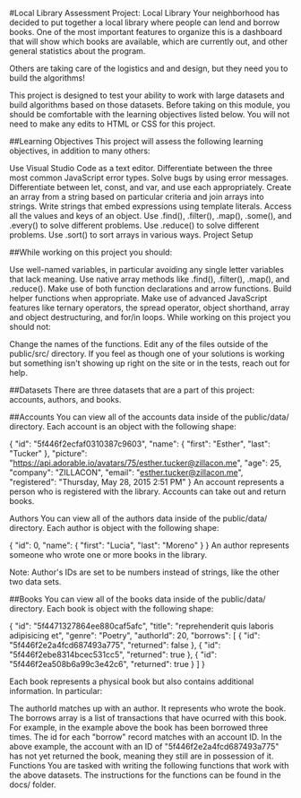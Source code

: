 #Local Library Assessment Project: Local Library 
Your neighborhood has decided to put together a local library where people can lend and borrow books. One of the most important features to organize this is a dashboard that will show which books are available, which are currently out, and other general statistics about the program.

Others are taking care of the logistics and and design, but they need you to build the algorithms!

This project is designed to test your ability to work with large datasets and build algorithms based on those datasets. Before taking on this module, you should be comfortable with the learning objectives listed below. You will not need to make any edits to HTML or CSS for this project.

##Learning Objectives This project will assess the following learning objectives, in addition to many others:

Use Visual Studio Code as a text editor. Differentiate between the three most common JavaScript error types. Solve bugs by using error messages. Differentiate between let, const, and var, and use each appropriately. Create an array from a string based on particular criteria and join arrays into strings. Write strings that embed expressions using template literals. Access all the values and keys of an object. Use .find(), .filter(), .map(), .some(), and .every() to solve different problems. Use .reduce() to solve different problems. Use .sort() to sort arrays in various ways. Project Setup

##While working on this project you should:

Use well-named variables, in particular avoiding any single letter variables that lack meaning. Use native array methods like .find(), .filter(), .map(), and .reduce(). Make use of both function declarations and arrow functions. Build helper functions when appropriate. Make use of advanced JavaScript features like ternary operators, the spread operator, object shorthand, array and object destructuring, and for/in loops. While working on this project you should not:

Change the names of the functions. Edit any of the files outside of the public/src/ directory. If you feel as though one of your solutions is working but something isn't showing up right on the site or in the tests, reach out for help.

##Datasets There are three datasets that are a part of this project: accounts, authors, and books.

##Accounts You can view all of the accounts data inside of the public/data/ directory. Each account is an object with the following shape:

{ "id": "5f446f2ecfaf0310387c9603", "name": { "first": "Esther", "last": "Tucker" }, "picture": "https://api.adorable.io/avatars/75/esther.tucker@zillacon.me", "age": 25, "company": "ZILLACON", "email": "esther.tucker@zillacon.me", "registered": "Thursday, May 28, 2015 2:51 PM" } An account represents a person who is registered with the library. Accounts can take out and return books.

Authors You can view all of the authors data inside of the public/data/ directory. Each author is object with the following shape:

{ "id": 0, "name": { "first": "Lucia", "last": "Moreno" } } An author represents someone who wrote one or more books in the library.

Note: Author's IDs are set to be numbers instead of strings, like the other two data sets.

##Books You can view all of the books data inside of the public/data/ directory. Each book is object with the following shape:

{ "id": "5f4471327864ee880caf5afc", "title": "reprehenderit quis laboris adipisicing et", "genre": "Poetry", "authorId": 20, "borrows": [ { "id": "5f446f2e2a4fcd687493a775", "returned": false }, { "id": "5f446f2ebe8314bcec531cc5", "returned": true }, { "id": "5f446f2ea508b6a99c3e42c6", "returned": true } ] }

Each book represents a physical book but also contains additional information. In particular:

The authorId matches up with an author. It represents who wrote the book. The borrows array is a list of transactions that have ocurred with this book. For example, in the example above the book has been borrowed three times. The id for each "borrow" record matches with an account ID. In the above example, the account with an ID of "5f446f2e2a4fcd687493a775" has not yet returned the book, meaning they still are in possession of it. Functions You are tasked with writing the following functions that work with the above datasets. The instructions for the functions can be found in the docs/ folder.
